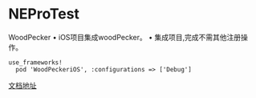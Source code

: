# NEProTest

WoodPecker
• iOS项目集成woodPecker。
• 集成项目,完成不需其他注册操作。

```
use_frameworks!
  pod 'WoodPeckeriOS', :configurations => ['Debug']
```
[文档地址](https://www.yuque.com/lululu-dwn3b/oli9zl/qn8vyi "文档地址")
